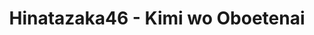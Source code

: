 ---
layout: amara
thumbnail: https://i.ytimg.com/vi/w236wAYPYTM/maxresdefault.jpg
title: Hinatazaka46 - Kimi wo Oboetenai
description: >+
    Translation by @sasori39883522
    
    Director：Minori Nakada
    Choreographer：Kosuke
    Producer： Hiroto Hashimoto, Yujo Kuribayashi
    Production: isai Inc.
id: bRUOmjBPKA5O
lang: en
plink: https://hinatacampaign.github.io/kimi-wo-oboetenai.html
---